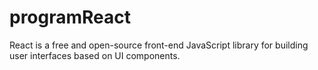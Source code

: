 # programReact
React is a free and open-source front-end JavaScript library for building user interfaces based on UI components.
